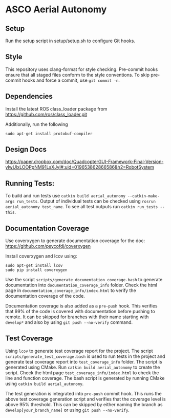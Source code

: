 # ASCO Aerial Autonomy


## Setup
Run the setup script in setup/setup.sh to configure Git hooks.  

## Style
This repository uses clang-format for style checking.  Pre-commit hooks ensure that all staged files conform to the style conventions.
To skip pre-commit hooks and force a commit, use `git commit -n`. 

## Dependencies
Install the latest ROS class\_loader package from https://github.com/ros/class_loader.git

Additionally, run the following

`sudo apt-get install protobuf-compiler`

## Design Docs
https://paper.dropbox.com/doc/QuadcopterGUI-Framework-Final-Version-ylwUlxLOOPpNM91LsXJyI#:uid=019653862866586&h2=RobotSystem

## Running Tests:
To build and run tests use `catkin build aerial_autonomy --catkin-make-args run_tests`. Output of individual tests can be checked using `rosrun aerial_autonomy test_name`.
To see all test outputs run `catkin run_tests --this`.

## Documentation Coverage
Use coverxygen to generate documentation coverage for the doc: https://github.com/psycofdj/coverxygen

Install coverxygen and lcov using:

    sudo apt-get install lcov
    sudo pip install coverxygen

Use the script `scripts/generate_documentation_coverage.bash` to generate documentation into `documentation_coverage_info` folder.
Check the html page in `documentation_coverage_info/index.html` to verify the documentation coverage of the code.

Documentation coverage is also added as a `pre-push` hook. This verifies that 99% of the code is covered with documentation before pushing to remote. It can be skipped for branches with their name starting with `develop*` and also by using `git push --no-verify` command.

## Test Coverage
Using `lcov` to generate test coverage report for the project. The script `scripts/generate_test_coverage.bash` is used to run tests in the project and generate test coverage report
into `test_coverage_info` folder. The script is generated using CMake. Run `catkin build aerial_autonomy` to create the script. Check the html page `test_coverage_info/index.html` to check the line and function coverage. The bash script is generated
by running CMake using `catkin build aerial_autonomy`.

The test generation is integrated into `pre-push` commit hook. This runs the above test coverage generation script and verifies that the coverage level is above 95% threshold. This can be skipped by either naming the branch as `develop[your_branch_name]` or using `git push --no-verify`.
